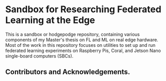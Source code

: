# Sandbox for Researching Federated Learning at the Edge

This is a sandbox or hodgepodge repository, containing various components of
my Master's thesis on FL and ML on real edge hardware. Most of the work in this
repository focuses on utilities to set up and run federated learning experiments
on Raspberry Pis, Coral, and Jetson Nano single-board computers (SBCs). 

## Contributors and Acknowledgements.
